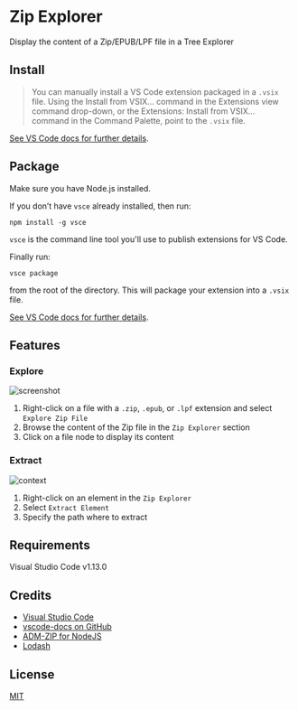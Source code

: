 # Zip Explorer

Display the content of a Zip/EPUB/LPF file in a Tree Explorer

## Install

> You can manually install a VS Code extension packaged in a `.vsix` file. Using the Install from VSIX… command in the Extensions view command drop-down, or the Extensions: Install from VSIX… command in the Command Palette, point to the `.vsix` file.

[See VS Code docs for further details](https://code.visualstudio.com/docs/editor/extension-gallery#_install-from-a-vsix).

## Package

Make sure you have Node.js installed. 

If you don’t have `vsce` already installed, then run:

```
npm install -g vsce
```

`vsce` is the command line tool you'll use to publish extensions for VS Code.

Finally run:

```
vsce package
```

from the root of the directory. This will package your extension into a `.vsix` file.

[See VS Code docs for further details](https://code.visualstudio.com/docs/extensions/publish-extension).

## Features

### Explore
![screenshot](images/screenshot.png)

1. Right-click on a file with a `.zip`, `.epub`, or `.lpf` extension and select `Explore Zip File`
2. Browse the content of the Zip file in the `Zip Explorer` section
3. Click on a file node to display its content

### Extract
![context](images/context.png)

1. Right-click on an element in the `Zip Explorer`
2. Select `Extract Element`
3. Specify the path where to extract

## Requirements

Visual Studio Code v1.13.0

## Credits

* [Visual Studio Code](https://code.visualstudio.com/)
* [vscode-docs on GitHub](https://github.com/Microsoft/vscode-docs)
* [ADM-ZIP for NodeJS](https://github.com/cthackers/adm-zip)
* [Lodash](https://github.com/lodash/lodash)

## License

[MIT](LICENSE.md)
